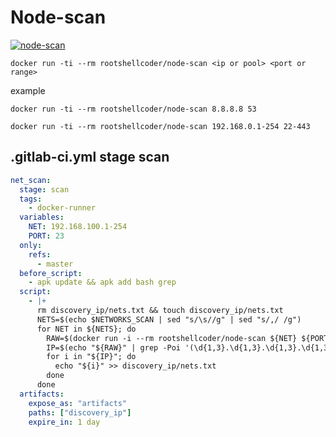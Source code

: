 # Node-scan

[![node-scan](https://github.com/RootShell-coder/codespaces-node-scan/actions/workflows/docker-image.yml/badge.svg)](https://github.com/RootShell-coder/codespaces-node-scan/actions/workflows/docker-image.yml)

`docker run -ti --rm rootshellcoder/node-scan <ip or pool> <port or range>`

example

`docker run -ti --rm rootshellcoder/node-scan 8.8.8.8 53`

`docker run -ti --rm rootshellcoder/node-scan 192.168.0.1-254 22-443`

## .gitlab-ci.yml stage scan

```yml
net_scan:
  stage: scan
  tags:
    - docker-runner
  variables:
    NET: 192.168.100.1-254
    PORT: 23
  only:
    refs:
      - master
  before_script:
    - apk update && apk add bash grep
  script:
    - |+
      rm discovery_ip/nets.txt && touch discovery_ip/nets.txt
      NETS=$(echo $NETWORKS_SCAN | sed "s/\s//g" | sed "s/,/ /g")
      for NET in ${NETS}; do
        RAW=$(docker run -i --rm rootshellcoder/node-scan ${NET} ${PORT})
        IP=$(echo "${RAW}" | grep -Poi '(\d{1,3}.\d{1,3}.\d{1,3}.\d{1,3})' | uniq | sort)
        for i in "${IP}"; do
          echo "${i}" >> discovery_ip/nets.txt
        done
      done
  artifacts:
    expose_as: "artifacts"
    paths: ["discovery_ip"]
    expire_in: 1 day
```
